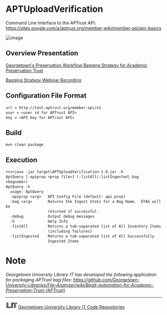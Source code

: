 # APTUploadVerification
Command Line Interface to the APTrust API: https://sites.google.com/a/aptrust.org/member-wiki/member-api/api-basics

![image](https://cloud.githubusercontent.com/assets/1111057/18217851/f5cc8a8c-7113-11e6-81ae-1658c270abbf.png)


## Overview Presentation
[Georgetown's Preservation Workflow Bagging Strategy for Academic Preservation Trust](https://docs.google.com/presentation/d/e/2PACX-1vQa6qObo617BtslVo6AxutjZ6duHyp0UluFuURw5_sHIHTDP54KH1t8nCcjayn9CAXRNyj-TkwE5Xc5/pub?start=false&loop=false&delayms=3000)

[Bagging Strategy Webinar Recording](https://www.youtube.com/watch?v=EnXVI9rCxdM&t=18s)

## Configuration File Format

    url = http://test.aptrust.org/member-api/v1 
    user = <user id for APTrust API>
    key = <API key for APTrust API>
    
## Build

    mvn clean package
    
## Execution
    >>>>java -jar target\APTUploadVerification-1.0.jar -h
    AptQuery [-apiprop <prop file>] (-listAll|-listIngested|-bag <bagname>)
    AptQuery -h
      usage: AptQuery
      -apiprop <arg>   API Config File (default: api.prop)
      -bag <arg>       Returns the Ingest Stats for a Bag Name.  ETAG will be
                       returned if successful.
      -debug           Output debug messages
      -h               Help Info
      -listAll         Returns a tab-separated list of All Inventory Items
                       (including failures)
      -listIngested    Returns a tab-separated list of All Successfully
                       Ingested Items

# Note
_Georgetown University Library IT has developed the following application for packaging APTrust bag files: https://github.com/Georgetown-University-Libraries/File-Analyzer/wiki/Bagit-automation-for-Academic-Preservation-Trust-(APTrust)_

***
[![Georgetown University Library IT Code Repositories](https://raw.githubusercontent.com/Georgetown-University-Libraries/georgetown-university-libraries.github.io/master/LIT-logo-small.png)Georgetown University Library IT Code Repositories](http://georgetown-university-libraries.github.io/)

